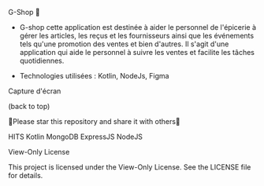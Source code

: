 G-Shop 📱

* G-shop cette application est destinée à aider le personnel de l'épicerie à gérer les articles, les reçus et les fournisseurs ainsi que les événements tels qu'une promotion des ventes et bien d'autres. Il s'agit d'une application qui aide le personnel à suivre les ventes et facilite les tâches quotidiennes.

* Technologies utilisées : Kotlin, NodeJs, Figma


Capture d'écran

   
  
(back to top)

🌟Please star this repository and share it with others🌟

HITS Kotlin MongoDB ExpressJS NodeJS

View-Only License

This project is licensed under the View-Only License. See the LICENSE file for details.

